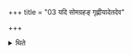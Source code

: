 +++
title = "03 यदि सोमग्रहङ् गृह्णीयादेतदेव"

+++

<details><summary>थिते</summary>

यदि सोमग्रहं गृह्णीयादेतदेव विभवेत् ३
</details>
